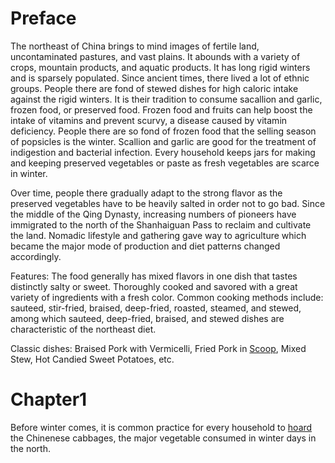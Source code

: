 # Preface
The northeast of China brings to mind images of fertile land, uncontaminated pastures, and vast plains. It abounds with a variety of crops, mountain products, and aquatic products. It has long rigid winters and is sparsely populated. Since ancient times, there lived a lot of ethnic groups. People there are fond of stewed dishes for high caloric intake against the rigid winters. It is their tradition to consume sacallion and garlic, frozen food, or preserved food. Frozen food and fruits can help boost the intake of vitamins and prevent scurvy, a disease caused by vitamin deficiency. People there are so fond of frozen food that the selling season of popsicles is the winter. Scallion and garlic are good for the treatment of indigestion and bacterial infection. Every household keeps jars for making and keeping preserved vegetables or paste as fresh vegetables are scarce in winter. 

Over time, people there gradually adapt to the strong flavor as the preserved vegetables have to be heavily salted in order not to go bad. Since the middle of the Qing Dynasty, increasing numbers of pioneers have immigrated to the north of the Shanhaiguan Pass to reclaim and cultivate the land. Nomadic lifestyle and gathering gave way to agriculture which became the major mode of production and diet patterns changed accordingly.

Features: The food generally has mixed flavors in one dish that tastes distinctly salty or sweet. Thoroughly cooked and savored with a great variety of ingredients with a fresh color. Common cooking methods include: sauteed, stir-fried, braised, deep-fried, roasted, steamed, and stewed, among which sauteed, deep-fried, braised, and stewed dishes are characteristic of the northeast diet.

Classic dishes: Braised Pork with Vermicelli, Fried Pork in [Scoop](Fisrt.md#Test), Mixed Stew, Hot Candied Sweet Potatoes, etc.
# Chapter1

Before winter comes, it  is common practice for every household to [hoard]() the Chinenese cabbages, the major vegetable consumed in winter days in the north.

